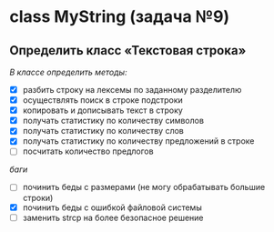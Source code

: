 # class MyString (задача №9) 

## Определить класс «Текстовая строка»

*В классе определить методы:*

- [x] разбить строку на лексемы по заданному разделителю
- [x] осуществлять поиск в строке подстроки 
- [x] копировать и дописывать текст в строку  
- [x] получать статистику по количеству символов
- [x] получать статистику по количеству слов
- [x] получать статистику по количеству предложений в строке
- [ ] посчитать количество предлогов

*баги*

- [ ] починить беды с размерами (не могу обрабатывать большие строки)
- [x] починить беды с ошибкой файловой системы 
- [ ] заменить strcp на более безопасное решение 
